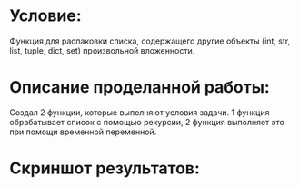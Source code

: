 # Условие:
Функция для распаковки списка, содержащего другие объекты (int, str, list, tuple, dict, set) произвольной вложенности.

# Описание проделанной работы:
Создал 2 функции, которые выполняют условия задачи. 1 функция обрабатывает список с помощью рекурсии, 2 функция выполняет это при помощи временной переменной.

# Скриншот результатов: 
